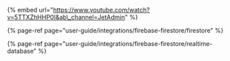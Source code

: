 {% embed url="https://www.youtube.com/watch?v=5TTXZhHHP0I&ab\_channel=JetAdmin" %}

{% page-ref page="user-guide/integrations/firebase-firestore/firestore" %}

{% page-ref page="user-guide/integrations/firebase-firestore/realtime-database" %}





